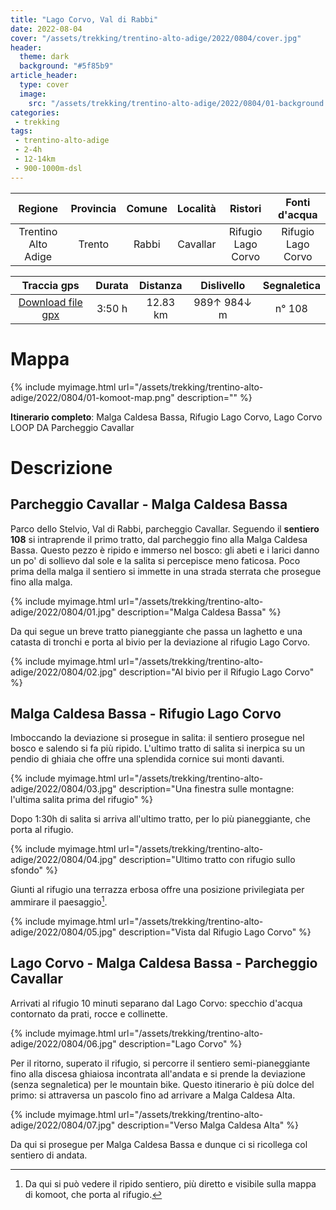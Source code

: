 ```yaml
---
title: "Lago Corvo, Val di Rabbi"
date: 2022-08-04
cover: "/assets/trekking/trentino-alto-adige/2022/0804/cover.jpg"
header:
  theme: dark
  background: "#5f85b9"
article_header:
  type: cover
  image:
    src: "/assets/trekking/trentino-alto-adige/2022/0804/01-background.jpg"
categories:
 - trekking
tags:
 - trentino-alto-adige
 - 2-4h
 - 12-14km
 - 900-1000m-dsl
---
```


|       Regione       | Provincia |   Comune     | Località | Ristori | Fonti d'acqua |
|:-------------------:|:---------:|:------------:|:--------:|:--------:|:--------:|
| Trentino Alto Adige |   Trento  | Rabbi        |  Cavallar | Rifugio Lago Corvo | Rifugio Lago Corvo |

|     Traccia gps     |  Durata |  Distanza | Dislivello  | Segnaletica |
|:-------------------:| :------:| :--------:|:----------: |:----------: |
| [Download file gpx](/assets/trekking/trentino-alto-adige/2022/0804/traccia-gps.gpx) |  3:50 h |  12.83 km | 989↑ 984↓ m | n° 108 |


# Mappa

{% include myimage.html url="/assets/trekking/trentino-alto-adige/2022/0804/01-komoot-map.png" description="" %}

**Itinerario completo**: Malga Caldesa Bassa, Rifugio Lago Corvo, Lago Corvo LOOP DA Parcheggio Cavallar

# Descrizione

## Parcheggio Cavallar - Malga Caldesa Bassa

Parco dello Stelvio, Val di Rabbi, parcheggio Cavallar.
Seguendo il **sentiero 108** si intraprende il primo tratto, dal parcheggio fino alla Malga Caldesa Bassa. Questo pezzo è ripido e immerso nel bosco: gli abeti e i larici danno un po' di sollievo dal sole e la salita si percepisce meno faticosa. Poco prima della malga il sentiero si immette in una strada sterrata che prosegue fino alla malga.

{% include myimage.html url="/assets/trekking/trentino-alto-adige/2022/0804/01.jpg" description="Malga Caldesa Bassa" %}

Da qui segue un breve tratto pianeggiante che passa un laghetto e una catasta di tronchi e porta al bivio per la deviazione al rifugio Lago Corvo.

{% include myimage.html url="/assets/trekking/trentino-alto-adige/2022/0804/02.jpg" description="Al bivio per il Rifugio Lago Corvo" %}

## Malga Caldesa Bassa - Rifugio Lago Corvo

Imboccando la deviazione si prosegue in salita: il sentiero prosegue nel bosco e salendo si fa più ripido. L'ultimo tratto di salita si inerpica su un pendio di ghiaia che offre una splendida cornice sui monti davanti.

{% include myimage.html url="/assets/trekking/trentino-alto-adige/2022/0804/03.jpg" description="Una finestra sulle montagne: l'ultima salita prima del rifugio" %}

Dopo 1:30h di salita si arriva all'ultimo tratto, per lo più pianeggiante, che porta al rifugio.

{% include myimage.html url="/assets/trekking/trentino-alto-adige/2022/0804/04.jpg" description="Ultimo tratto con rifugio sullo sfondo" %}

Giunti al rifugio una terrazza erbosa offre una posizione privilegiata per ammirare il paesaggio[^1]. 

{% include myimage.html url="/assets/trekking/trentino-alto-adige/2022/0804/05.jpg" description="Vista dal Rifugio Lago Corvo" %}

## Lago Corvo - Malga Caldesa Bassa - Parcheggio Cavallar

Arrivati al rifugio 10 minuti separano dal Lago Corvo: specchio d'acqua contornato da prati, rocce e collinette. 

{% include myimage.html url="/assets/trekking/trentino-alto-adige/2022/0804/06.jpg" description="Lago Corvo" %}

Per il ritorno, superato il rifugio, si percorre il sentiero semi-pianeggiante fino alla discesa ghiaiosa incontrata all'andata e si prende la deviazione	(senza segnaletica) per le mountain bike. Questo itinerario è più dolce del primo: si attraversa un pascolo fino ad arrivare a Malga Caldesa Alta.

{% include myimage.html url="/assets/trekking/trentino-alto-adige/2022/0804/07.jpg" description="Verso Malga Caldesa Alta" %}

Da qui si prosegue per Malga Caldesa Bassa e dunque ci si ricollega col sentiero di andata.

[^1]: Da qui si può vedere il ripido sentiero, più diretto e visibile sulla mappa di komoot, che porta al rifugio.
